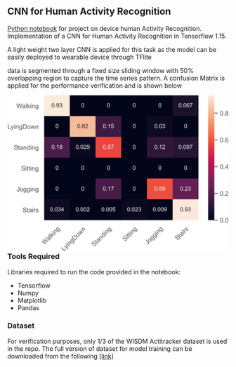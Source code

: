 ## CNN for Human Activity Recognition

<p>
<a href="https://github.com/yang12313/Human-activity-Detection/blob/f115161c1c4f0586073733e20d86672f9fa8ef3c/Activity%20Detection.ipynb">Python notebook</a> for project on device human Activity Recognition. Implementation of a CNN for Human Activity Recognition in Tensorflow 1.15</a>.
</p>
<p>A light weight two layer CNN is applied for this task as the model can be easily deployed to wearable device through TFlite</p>

<p>data is segmented through a fixed size sliding window with 50% overlapping region to capture the time series pattern. A confusion Matrix is applied for the performance verification and is shown below</p>
<p></p>
<img src="Confusion Matrix.png"
     alt="Markdown Monster icon"
     style="float: left; margin-right: 10px;" />

### Tools Required

Libraries required to run the code provided in the notebook:
* Tensorflow
* Numpy
* Matplotlib
* Pandas

### Dataset

For verification purposes, only 1/3 of the WISDM Actitracker dataset is used in the repo. The full version of dataset for model training can be downloaded from the following [[link]](http://www.cis.fordham.edu/wisdm/dataset.php)

